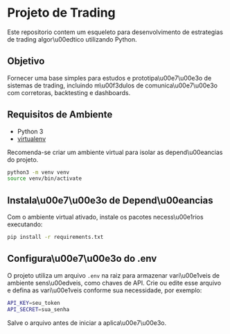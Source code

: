 # Projeto de Trading

Este repositorio contem um esqueleto para desenvolvimento de estrategias de trading algor\u00edtico utilizando Python.

## Objetivo

Fornecer uma base simples para estudos e prototipa\u00e7\u00e3o de sistemas de trading, incluindo m\u00f3dulos de comunica\u00e7\u00e3o com corretoras, backtesting e dashboards.

## Requisitos de Ambiente

- Python 3
- [virtualenv](https://virtualenv.pypa.io/en/latest/)

Recomenda-se criar um ambiente virtual para isolar as depend\u00eancias do projeto.

```bash
python3 -m venv venv
source venv/bin/activate
```

## Instala\u00e7\u00e3o de Depend\u00eancias

Com o ambiente virtual ativado, instale os pacotes necess\u00e1rios executando:

```bash
pip install -r requirements.txt
```

## Configura\u00e7\u00e3o do .env

O projeto utiliza um arquivo `.env` na raiz para armazenar vari\u00e1veis de ambiente sens\u00edveis, como chaves de API. Crie ou edite esse arquivo e defina as vari\u00e1veis conforme sua necessidade, por exemplo:

```bash
API_KEY=seu_token
API_SECRET=sua_senha
```

Salve o arquivo antes de iniciar a aplica\u00e7\u00e3o.

